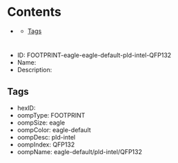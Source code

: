 



Contents
========

* [](#)
	* [Tags](#tags)

# 

- ID: FOOTPRINT-eagle-eagle-default-pld-intel-QFP132
- Name: 
- Description: 

## Tags

- hexID: 
- oompType: FOOTPRINT
- oompSize: eagle
- oompColor: eagle-default
- oompDesc: pld-intel
- oompIndex: QFP132
- oompName: eagle-default/pld-intel/QFP132
